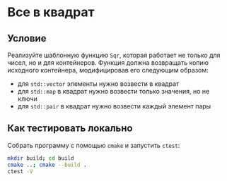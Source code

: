 # Все в квадрат

## Условие

Реализуйте шаблонную функцию `Sqr`, которая работает не только для чисел, но и для контейнеров. Функция должна возвращать копию исходного контейнера, модифицировав его следующим образом:

* для `std::vector` элементы нужно возвести в квадрат
* для `std::map` в квадрат нужно возвести только значения, но не ключи
* для `std::pair` в квадрат нужно возвести каждый элемент пары

## Как тестировать локально

Собрать программу с помощью `cmake` и запустить `ctest`:

```bash
mkdir build; cd build
cmake ..; cmake --build .
ctest -V
```
